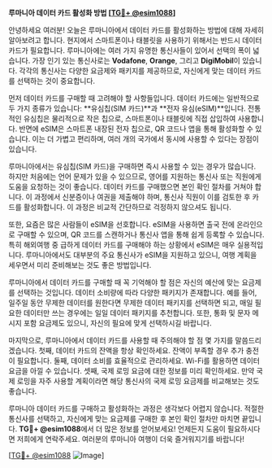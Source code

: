 **루마니아 데이터 카드 활성화 방법 [[TG💪+ @esim1088](https://t.me/s/esim1088)]**

안녕하세요 여러분! 오늘은 루마니아에서 데이터 카드를 활성화하는 방법에 대해 자세히 알아보려고 합니다. 현지에서 스마트폰이나 태블릿을 사용하기 위해서는 반드시 데이터 카드가 필요합니다. 루마니아에는 여러 가지 유명한 통신사들이 있어서 선택의 폭이 넓습니다. 가장 인기 있는 통신사로는 **Vodafone**, **Orange**, 그리고 **DigiMobil**이 있습니다. 각각의 통신사는 다양한 요금제와 패키지를 제공하므로, 자신에게 맞는 데이터 카드를 선택하는 것이 중요합니다.

먼저 데이터 카드를 구매할 때 고려해야 할 사항들입니다. 데이터 카드에는 일반적으로 두 가지 종류가 있습니다: **유심칩(SIM 카드)**과 **전자 유심(eSIM)**입니다. 전통적인 유심칩은 물리적으로 작은 칩으로, 스마트폰이나 태블릿에 직접 삽입하여 사용합니다. 반면에 eSIM은 스마트폰 내장된 전자 칩으로, QR 코드나 앱을 통해 활성화할 수 있습니다. 이는 더 가볍고 편리하며, 여러 개의 국가에서 동시에 사용할 수 있다는 장점이 있습니다.

루마니아에서는 유심칩(SIM 카드)을 구매하면 즉시 사용할 수 있는 경우가 많습니다. 하지만 처음에는 언어 문제가 있을 수 있으므로, 영어를 지원하는 통신사 또는 직원에게 도움을 요청하는 것이 좋습니다. 데이터 카드를 구매했으면 본인 확인 절차를 거쳐야 합니다. 이 과정에서 신분증이나 여권을 제출해야 하며, 통신사 직원이 이를 검토한 후 카드를 활성화합니다. 이 과정은 비교적 간단하므로 걱정하지 않으셔도 됩니다.

또한, 요즘은 많은 사람들이 eSIM을 선호합니다. eSIM을 사용하면 출국 전에 온라인으로 구매할 수 있으며, QR 코드를 스캔하거나 통신사 앱을 통해 쉽게 등록할 수 있습니다. 특히 해외여행 중 급하게 데이터 카드를 구매해야 하는 상황에서 eSIM은 매우 실용적입니다. 루마니아에서도 대부분의 주요 통신사가 eSIM을 지원하고 있으니, 여행 계획을 세우면서 미리 준비해보는 것도 좋은 방법입니다.

루마니아에서 데이터 카드를 구매할 때 꼭 기억해야 할 점은 자신의 예산에 맞는 요금제를 선택하는 것입니다. 데이터 소비량에 따라 다양한 패키지가 존재합니다. 예를 들어, 일주일 동안 무제한 데이터를 원한다면 무제한 데이터 패키지를 선택하면 되고, 매일 필요한 데이터만 쓰는 경우에는 일일 데이터 패키지를 추천합니다. 또한, 통화 및 문자 메시지 포함 요금제도 있으니, 자신의 필요에 맞게 선택하시길 바랍니다.

마지막으로, 루마니아에서 데이터 카드를 사용할 때 주의해야 할 점 몇 가지를 말씀드리겠습니다. 첫째, 데이터 카드의 잔액을 항상 확인하세요. 잔액이 부족할 경우 추가 충전이 필요합니다. 둘째, 데이터 소비를 효율적으로 관리하세요. Wi-Fi를 활용하면 데이터 요금을 아낄 수 있습니다. 셋째, 국제 로밍 요금에 대한 정보를 미리 확인하세요. 만약 국제 로밍을 자주 사용할 계획이라면 해당 통신사의 국제 로밍 요금제를 비교해보는 것도 좋습니다.

루마니아 데이터 카드를 구매하고 활성화하는 과정은 생각보다 어렵지 않습니다. 적절한 통신사를 선택하고, 자신에게 맞는 요금제를 구매한 후 본인 확인 절차만 마치면 끝입니다. **TG💪+ @esim1088**에서 더 많은 정보를 얻어보세요! 언제든지 도움이 필요하시다면 저희에게 연락주세요. 여러분의 루마니아 여행이 더욱 즐거워지기를 바랍니다!

[[TG💪+ @esim1088](https://t.me/s/esim1088) ![Image](https://i.postimg.cc/Y0z9fWf4/image.png)]